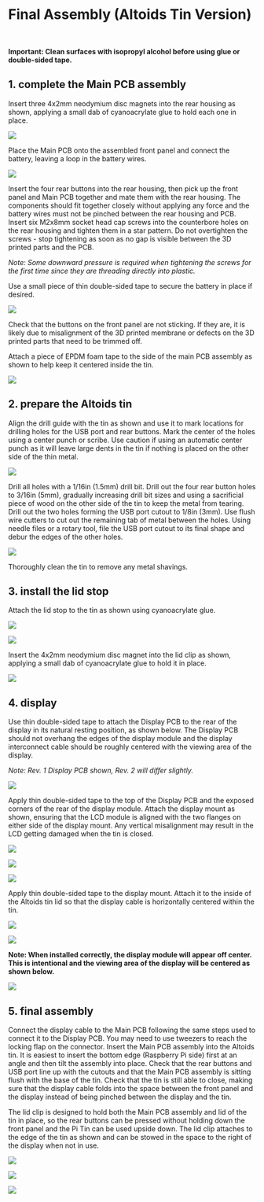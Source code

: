 # Final Assembly (Altoids Tin Version)

<br>

**Important: Clean surfaces with isopropyl alcohol before using glue or double-sided tape.**

## 1. complete the Main PCB assembly

Insert three 4x2mm neodymium disc magnets into the rear housing as shown, applying a small dab of cyanoacrylate glue to hold each one in place.

![](images/mint_tin_insert_magnets.png)

Place the Main PCB onto the assembled front panel and connect the battery, leaving a loop in the battery wires.

![](images/mint_tin_battery.jpg)

Insert the four rear buttons into the rear housing, then pick up the front panel and Main PCB together and mate them with the rear housing. The components should fit together closely without applying any force and the battery wires must not be pinched between the rear housing and PCB. Insert six M2x8mm socket head cap screws into the counterbore holes on the rear housing and tighten them in a star pattern. Do not overtighten the screws - stop tightening as soon as no gap is visible between the 3D printed parts and the PCB.

*Note: Some downward pressure is required when tightening the screws for the first time since they are threading directly into plastic.*

Use a small piece of thin double-sided tape to secure the battery in place if desired.

![](images/mint_tin_asm.jpg)

Check that the buttons on the front panel are not sticking. If they are, it is likely due to misalignment of the 3D printed membrane or defects on the 3D printed parts that need to be trimmed off.

Attach a piece of EPDM foam tape to the side of the main PCB assembly as shown to help keep it centered inside the tin.

![](images/mint_tin_foam_tape.jpg)

## 2. prepare the Altoids tin

Align the drill guide with the tin as shown and use it to mark locations for drilling holes for the USB port and rear buttons. Mark the center of the holes using a center punch or scribe. Use caution if using an automatic center punch as it will leave large dents in the tin if nothing is placed on the other side of the thin metal.

![](images/drill_guide.png)

Drill all holes with a 1/16in (1.5mm) drill bit. Drill out the four rear button holes to 3/16in (5mm), gradually increasing drill bit sizes and using a sacrificial piece of wood on the other side of the tin to keep the metal from tearing. Drill out the two holes forming the USB port cutout to 1/8in (3mm). Use flush wire cutters to cut out the remaining tab of metal between the holes. Using needle files or a rotary tool, file the USB port cutout to its final shape and debur the edges of the other holes.

![](images/tin_holes.png)

Thoroughly clean the tin to remove any metal shavings.

## 3. install the lid stop

Attach the lid stop to the tin as shown using cyanoacrylate glue.

![](images/lid_holder_asm_2.jpg)

![](images/lid_holder_asm_1.png)

Insert the 4x2mm neodymium disc magnet into the lid clip as shown, applying a small dab of cyanoacrylate glue to hold it in place.

![](images/lid_clip_magnet.png)

## 4. display

Use thin double-sided tape to attach the Display PCB to the rear of the display in its natural resting position, as shown below. The Display PCB should not overhang the edges of the display module and the display interconnect cable should be roughly centered with the viewing area of the display.

*Note: Rev. 1 Display PCB shown, Rev. 2 will differ slightly.*

![](images/display_tape_1.jpg)

Apply thin double-sided tape to the top of the Display PCB and the exposed corners of the rear of the display module. Attach the display mount as shown, ensuring that the LCD module is aligned with the two flanges on either side of the display mount. Any vertical misalignment may result in the LCD getting damaged when the tin is closed.

![](images/display_tape_2.jpg)

![](images/display_tape_3.jpg)

![](images/display_mount.png)

Apply thin double-sided tape to the display mount. Attach it to the inside of the Altoids tin lid so that the display cable is horizontally centered within the tin.

![](images/display_tape_4.jpg)

![](images/display_tape_5.jpg)

**Note: When installed correctly, the display module will appear off center. This is intentional and the viewing area of the display will be centered as shown below.**

![](images/display_centering.png)

## 5. final assembly

Connect the display cable to the Main PCB following the same steps used to connect it to the Display PCB. You may need to use tweezers to reach the locking flap on the connector. Insert the Main PCB assembly into the Altoids tin. It is easiest to insert the bottom edge (Raspberry Pi side) first at an angle and then tilt the assembly into place. Check that the rear buttons and USB port line up with the cutouts and that the Main PCB assembly is sitting flush with the base of the tin. Check that the tin is still able to close, making sure that the display cable folds into the space between the front panel and the display instead of being pinched between the display and the tin.

The lid clip is designed to hold both the Main PCB assembly and lid of the tin in place, so the rear buttons can be pressed without holding down the front panel and the Pi Tin can be used upside down. The lid clip attaches to the edge of the tin as shown and can be stowed in the space to the right of the display when not in use.

![](images/lid_clip_use.jpg)

![](images/lid_clip_stowage.jpg)

![](images/mint_tin_finished.jpg)
